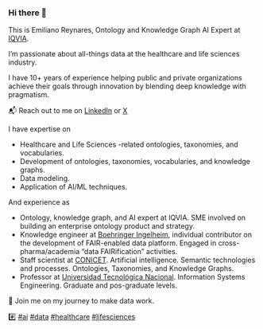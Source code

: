 ### Hi there 👋

This is Emiliano Reynares, Ontology and Knowledge Graph AI Expert at [IQVIA](https://www.iqvia.com/). 

I’m passionate about all-things data at the healthcare and life sciences industry. 

I have 10+ years of experience helping public and private organizations achieve their goals through innovation by blending deep knowledge with pragmatism. 

📬 Reach out to me on [LinkedIn](https://www.linkedin.com/in/ereynrs/) or [X](https://twitter.com/ereynrs)

I have expertise on
* Healthcare and Life Sciences -related ontologies, taxonomies, and vocabularies.
* Development of ontologies, taxonomies, vocabularies, and knowledge graphs.
* Data modeling.
* Application of AI/ML techniques.

And experience as
* Ontology, knowledge graph, and AI expert at IQVIA. SME involved on building an enterprise ontology product and strategy.
* Knowledge engineer at [Boehringer Ingelheim](https://www.boehringer-ingelheim.com/), individual contributor on the development of FAIR-enabled data platform. Engaged in cross-pharma/academia “data FAIRification” activities.
* Staff scientist at [CONICET](https://www.conicet.gov.ar/about-the-conicet/?lan=en). Artificial intelligence. Semantic technologies and processes. Ontologies, Taxonomies, and Knowledge Graphs.
* Professor at [Universidad Tecnológica Nacional](https://utn.edu.ar/). Information Systems Engineering. Graduate and pos-graduate levels.

🚀 Join me on my journey to make data work.

#️⃣ [#ai](https://github.com/topics/ai) [#data](https://github.com/topics/data) [#healthcare](https://github.com/topics/healthcare) [#lifesciences](https://github.com/topics/lifesciences)


